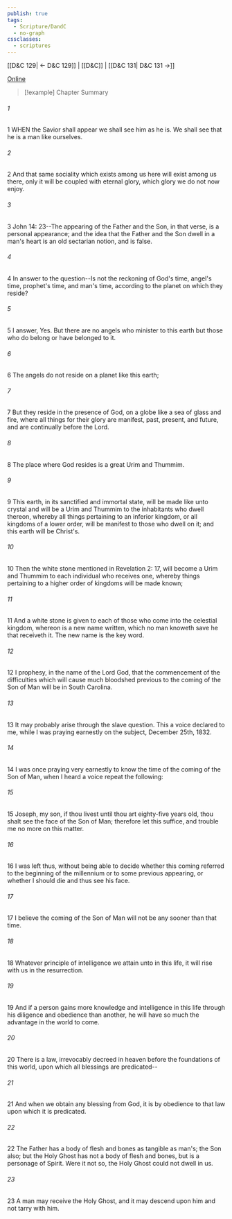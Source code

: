 ```yaml
---
publish: true
tags:
  - Scripture/DandC
  - no-graph
cssclasses:
  - scriptures
---
```

[[D&C 129| ← D&C 129]] | [[D&C]] | [[D&C 131| D&C 131 →]]

[Online](https://churchofjesuschrist.org/study/scriptures/dc-testament/dc/130?lang=eng)

>[!example] Chapter Summary
>
###### 1
1 WHEN the Savior shall appear we shall see him as he is. We shall see that he is a man like ourselves.
###### 2
2 And that same sociality which exists among us here will exist among us there, only it will be coupled with eternal glory, which glory we do not now enjoy.
###### 3
3 John 14: 23--The appearing of the Father and the Son, in that verse, is a personal appearance; and the idea that the Father and the Son dwell in a man's heart is an old sectarian notion, and is false.
###### 4
4 In answer to the question--Is not the reckoning of God's time, angel's time, prophet's time, and man's time, according to the planet on which they reside?
###### 5
5 I answer, Yes. But there are no angels who minister to this earth but those who do belong or have belonged to it.
###### 6
6 The angels do not reside on a planet like this earth;
###### 7
7 But they reside in the presence of God, on a globe like a sea of glass and fire, where all things for their glory are manifest, past, present, and future, and are continually before the Lord.
###### 8
8 The place where God resides is a great Urim and Thummim.
###### 9
9 This earth, in its sanctified and immortal state, will be made like unto crystal and will be a Urim and Thummim to the inhabitants who dwell thereon, whereby all things pertaining to an inferior kingdom, or all kingdoms of a lower order, will be manifest to those who dwell on it; and this earth will be Christ's.
###### 10
10 Then the white stone mentioned in Revelation 2: 17, will become a Urim and Thummim to each individual who receives one, whereby things pertaining to a higher order of kingdoms will be made known;
###### 11
11 And a white stone is given to each of those who come into the celestial kingdom, whereon is a new name written, which no man knoweth save he that receiveth it. The new name is the key word.
###### 12
12 I prophesy, in the name of the Lord God, that the commencement of the difficulties which will cause much bloodshed previous to the coming of the Son of Man will be in South Carolina.
###### 13
13 It may probably arise through the slave question. This a voice declared to me, while I was praying earnestly on the subject, December 25th, 1832.
###### 14
14 I was once praying very earnestly to know the time of the coming of the Son of Man, when I heard a voice repeat the following:
###### 15
15 Joseph, my son, if thou livest until thou art eighty-five years old, thou shalt see the face of the Son of Man; therefore let this suffice, and trouble me no more on this matter.
###### 16
16 I was left thus, without being able to decide whether this coming referred to the beginning of the millennium or to some previous appearing, or whether I should die and thus see his face.
###### 17
17 I believe the coming of the Son of Man will not be any sooner than that time.
###### 18
18 Whatever principle of intelligence we attain unto in this life, it will rise with us in the resurrection.
###### 19
19 And if a person gains more knowledge and intelligence in this life through his diligence and obedience than another, he will have so much the advantage in the world to come.
###### 20
20 There is a law, irrevocably decreed in heaven before the foundations of this world, upon which all blessings are predicated--
###### 21
21 And when we obtain any blessing from God, it is by obedience to that law upon which it is predicated.
###### 22
22 The Father has a body of flesh and bones as tangible as man's; the Son also; but the Holy Ghost has not a body of flesh and bones, but is a personage of Spirit. Were it not so, the Holy Ghost could not dwell in us.
###### 23
23 A man may receive the Holy Ghost, and it may descend upon him and not tarry with him.





